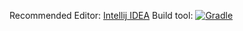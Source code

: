 Recommended Editor: [Intellij IDEA](https://www.jetbrains.com/help/idea/installation-guide.html)
Build tool: [![Gradle](https://img.shields.io/badge/Gradle?style=for-the-badge&logo=Gradle&logoColor=white)](https://docs.gradle.org/8.6/userguide/userguide.htmlj)


